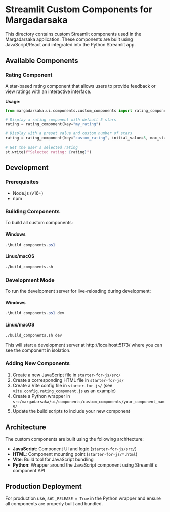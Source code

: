 # Streamlit Custom Components for Margadarsaka

This directory contains custom Streamlit components used in the Margadarsaka application. These components are built using JavaScript/React and integrated into the Python Streamlit app.

## Available Components

### Rating Component

A star-based rating component that allows users to provide feedback or view ratings with an interactive interface.

**Usage:**

```python
from margadarsaka.ui.components.custom_components import rating_component

# Display a rating component with default 5 stars
rating = rating_component(key="my_rating")

# Display with a preset value and custom number of stars
rating = rating_component(key="custom_rating", initial_value=3, max_stars=10)

# Get the user's selected rating
st.write(f"Selected rating: {rating}")
```

## Development

### Prerequisites

- Node.js (v16+)
- npm

### Building Components

To build all custom components:

#### Windows

```powershell
.\build_components.ps1
```

#### Linux/macOS

```bash
./build_components.sh
```

### Development Mode

To run the development server for live-reloading during development:

#### Windows

```powershell
.\build_components.ps1 dev
```

#### Linux/macOS

```bash
./build_components.sh dev
```

This will start a development server at http://localhost:5173/ where you can see the component in isolation.

### Adding New Components

1. Create a new JavaScript file in `starter-for-js/src/`
2. Create a corresponding HTML file in `starter-for-js/`
3. Create a Vite config file in `starter-for-js/` (see `vite.config.rating_component.js` as an example)
4. Create a Python wrapper in `src/margadarsaka/ui/components/custom_components/your_component_name/`
5. Update the build scripts to include your new component

## Architecture

The custom components are built using the following architecture:

- **JavaScript**: Component UI and logic (`starter-for-js/src/`)
- **HTML**: Component mounting point (`starter-for-js/*.html`)
- **Vite**: Build tool for JavaScript bundling
- **Python**: Wrapper around the JavaScript component using Streamlit's component API

## Production Deployment

For production use, set `_RELEASE = True` in the Python wrapper and ensure all components are properly built and bundled.